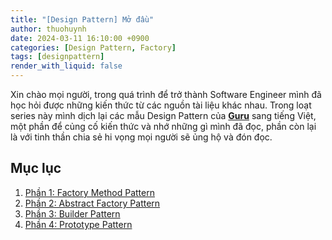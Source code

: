 ```yaml
---
title: "[Design Pattern] Mở đầu"
author: thuohuynh
date: 2024-03-11 16:10:00 +0900
categories: [Design Pattern, Factory]
tags: [designpattern]
render_with_liquid: false
---
```


Xin chào mọi người, trong quá trình để trở thành Software Engineer mình đã học hỏi được những kiến thức từ các nguồn tài liệu khác nhau. Trong loạt series này mình dịch lại các mẫu Design Pattern của **[Guru](https://refactoring.guru/design-patterns/)** sang tiếng Việt, một phần để củng cố kiến thức và nhớ những gì mình đã đọc, phần còn lại là với tinh thần chia sẻ hi vọng mọi người sẽ ủng hộ và đón đọc.

## Mục lục

1. [Phần 1: Factory Method Pattern](/posts/Factory-Method-Pattern)
2. [Phần 2: Abstract Factory Pattern](/posts/Abstract-Factory-Pattern)
3. [Phần 3: Builder Pattern](/posts/Builder-Pattern)
4. [Phần 4: Prototype Pattern](/posts/Prototype-Pattern)
